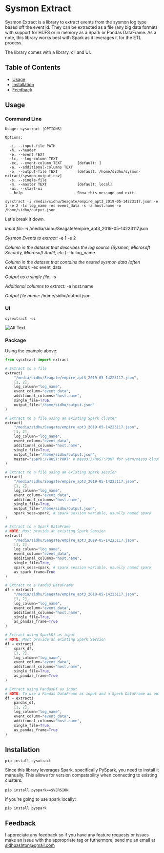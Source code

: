 # Sysmon Extract

Sysmon Extract is a library to extract events from the sysmon log type based off the event id. They can be extracted as a file (any big data format) with support for HDFS or in memory as a Spark or Pandas DataFrame. As a note, this library works best with Spark as it leverages it for the ETL process.

The library comes with a library, cli and UI.

<!-- START doctoc generated TOC please keep comment here to allow auto update -->
<!-- DON'T EDIT THIS SECTION, INSTEAD RE-RUN doctoc TO UPDATE -->
## Table of Contents

- [Usage](#usage)
- [Installation](#installation)
- [Feedback](#feedback)

## Usage

### Command Line

```
Usage: sysxtract [OPTIONS]

Options:

  -i, --input-file PATH
  -h, --header
  -e, --event TEXT
  -lc, --log-column TEXT
  -ec, --event-column TEXT       [default: ]
  -a, --additional-columns TEXT
  -o, --output-file TEXT         [default: /home/sidhu/sysmon-extract/sysmon-output.csv]
  -s, --single-file
  -m, --master TEXT              [default: local]
  -ui, --start-ui
  --help                         Show this message and exit.
```

`sysxtract -i /media/sidhu/Seagate/empire_apt3_2019-05-14223117.json -e 1 -e 2 -lc log_name -ec event_data -s -a host.name -o /home/sidhu/output.json`

Let's break it down.

*Input file:* -i /media/sidhu/Seagate/empire_apt3_2019-05-14223117.json

*Sysmon Events to extract:* -e 1 -e 2

*Column in the dataset that describes the log source (Sysmon, Microsoft Security, Microsoft Audit, etc.):* -lc log_name

*Column in the dataset that contains the nested sysmon data (often event_data):* -ec event_data

*Output as a single file:* -s

*Additional columns to extract:* -a host.name

*Output file name:* /home/sidhu/output.json

### UI

`sysextract -ui`

![Alt Text](docs/media/ui.gif)

### Package

Using the example above:

```python
from sysxtract import extract

# Extract to a file
extract(
    "/media/sidhu/Seagate/empire_apt3_2019-05-14223117.json",
    [1, 2],
    log_column="log_name",
    event_column="event_data",
    additional_columns="host.name",
    single_file=True,
    output_file="/home/sidhu/output.json"
)

# Extract to a file using an existing Spark cluster
extract(
    "/media/sidhu/Seagate/empire_apt3_2019-05-14223117.json",
    [1, 2],
    log_column="log_name",
    event_column="event_data",
    additional_columns="host.name",
    single_file=True,
    output_file="/home/sidhu/output.json",
    master="spark://HOST:PORT" # mesos://HOST:PORT for yarn/mesos cluster
)

# Extract to a file using an existing spark session
extract(
    "/media/sidhu/Seagate/empire_apt3_2019-05-14223117.json",
    [1, 2],
    log_column="log_name",
    event_column="event_data",
    additional_columns="host.name",
    single_file=True,
    output_file="/home/sidhu/output.json",
    spark_sess=spark, # spark session variable, usually named spark
)

# Extract to a Spark DataFrame
# NOTE: Must provide an existing Spark Session
extract(
    "/media/sidhu/Seagate/empire_apt3_2019-05-14223117.json",
    [1, 2],
    log_column="log_name",
    event_column="event_data",
    additional_columns="host.name",
    single_file=True,
    spark_sess=spark, # spark session variable, usually named spark
    as_spark_frame=True
)

# Extract to a Pandas DataFrame
df = extract(
    "/media/sidhu/Seagate/empire_apt3_2019-05-14223117.json",
    [1, 2],
    log_column="log_name",
    event_column="event_data",
    additional_columns="host.name",
    single_file=True,
    as_pandas_frame=True
)

# Extract using SparkDf as input
# NOTE: Must provide an existing Spark Session
df = extract(
    spark_df,
    [1, 2],
    log_column="log_name",
    event_column="event_data",
    additional_columns="host.name",
    single_file=True,
    as_pandas_frame=True
)

# Extract using PandasDf as input
# NOTE: To use a Pandas DataFrame as input and a Spark DataFrame as output, a Spark Session must be provided.
df = extract(
    pandas_df,
    [1, 2],
    log_column="log_name",
    event_column="event_data",
    additional_columns="host.name",
    single_file=True,
    as_pandas_frame=True
)
```

## Installation

`pip install sysxtract`

Since this library leverages Spark, specifically PySpark, you need to install it manually. This allows for version compatability when connecting to existing clusters.

`pip install pyspark==$VERSION`.

If you're going to use spark locally:

`pip install pyspark`

## Feedback

I appreciate any feedback so if you have any feature requests or issues make an issue with the appropriate tag or futhermore, send me an email at sidhuashton@gmail.com
